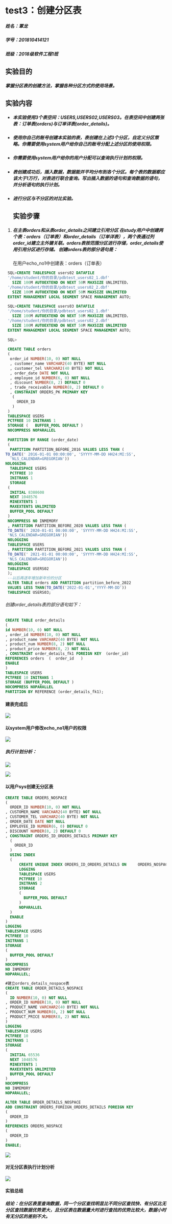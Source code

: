 # test3：创建分区表

##### 姓名：覃龙

##### 学号：201810414121

##### 班级：2018级软件工程1班

## 实验目的

#####  掌握分区表的创建方法，掌握各种分区方式的使用场景。 

## 实验内容

- ##### 本实验使用3个表空间：USERS,USERS02,USERS03。在表空间中创建两张表：订单表(orders)与订单详表(order_details)。

- ##### 使用你自己的账号创建本实验的表，表创建在上述3个分区，自定义分区策略。你需要使用system用户给你自己的账号分配上述分区的使用权限。

- ##### 你需要使用system用户给你的用户分配可以查询执行计划的权限。

- ##### 表创建成功后，插入数据，数据能并平均分布到各个分区。每个表的数据都应该大于1万行，对表进行联合查询。写出插入数据的语句和查询数据的语句，并分析语句的执行计划。

- ##### 进行分区与不分区的对比实验。

  ## 实验步骤

1. #####   在主表orders和从表order_details之间建立引用分区 在study用户中创建两个表：orders（订单表）和order_details（订单详表），两个表通过列order_id建立主外键关联。orders表按范围分区进行存储，order_details使用引用分区进行存储。 创建orders表的部分语句是： 

   在用户echo_no1中创建表：orders（订单表）
   
  ```sql
   SQL>CREATE TABLESPACE users02 DATAFILE
   '/home/student/你的目录/pdbtest_users02_1.dbf'
     SIZE 100M AUTOEXTEND ON NEXT 50M MAXSIZE UNLIMITED，
   '/home/student/你的目录/pdbtest_users02_2.dbf' 
     SIZE 100M AUTOEXTEND ON NEXT 50M MAXSIZE UNLIMITED
   EXTENT MANAGEMENT LOCAL SEGMENT SPACE MANAGEMENT AUTO;
   
   SQL>CREATE TABLESPACE users03 DATAFILE
   '/home/student/你的目录/pdbtest_users02_1.dbf'
     SIZE 100M AUTOEXTEND ON NEXT 50M MAXSIZE UNLIMITED，
   '/home/student/你的目录/pdbtest_users02_2.dbf' 
     SIZE 100M AUTOEXTEND ON NEXT 50M MAXSIZE UNLIMITED
   EXTENT MANAGEMENT LOCAL SEGMENT SPACE MANAGEMENT AUTO;
   
   SQL> 
   
   CREATE TABLE orders 
   (
    order_id NUMBER(10, 0) NOT NULL 
    , customer_name VARCHAR2(40 BYTE) NOT NULL 
    , customer_tel VARCHAR2(40 BYTE) NOT NULL 
    , order_date DATE NOT NULL 
    , employee_id NUMBER(6, 0) NOT NULL 
    , discount NUMBER(8, 2) DEFAULT 0 
    , trade_receivable NUMBER(8, 2) DEFAULT 0 
    , CONSTRAINT ORDERS_PK PRIMARY KEY 
     (
       ORDER_ID 
     )
   ) 
   TABLESPACE USERS 
   PCTFREE 10 INITRANS 1 
   STORAGE (   BUFFER_POOL DEFAULT ) 
   NOCOMPRESS NOPARALLEL 
   
   PARTITION BY RANGE (order_date) 
   (
    PARTITION PARTITION_BEFORE_2016 VALUES LESS THAN (
 TO_DATE(' 2016-01-01 00:00:00', 'SYYYY-MM-DD HH24:MI:SS', 
    'NLS_CALENDAR=GREGORIAN')) 
 NOLOGGING
    TABLESPACE USERS
    PCTFREE 10 
    INITRANS 1 
    STORAGE 
   ( 
    INITIAL 8388608 
    NEXT 1048576 
    MINEXTENTS 1 
    MAXEXTENTS UNLIMITED 
    BUFFER_POOL DEFAULT 
   ) 
   NOCOMPRESS NO INMEMORY  
   , PARTITION PARTITION_BEFORE_2020 VALUES LESS THAN (
   TO_DATE(' 2020-01-01 00:00:00', 'SYYYY-MM-DD HH24:MI:SS', 
   'NLS_CALENDAR=GREGORIAN')) 
   NOLOGGING 
   TABLESPACE USERS
   , PARTITION PARTITION_BEFORE_2021 VALUES LESS THAN (
   TO_DATE(' 2021-01-01 00:00:00', 'SYYYY-MM-DD HH24:MI:SS', 
   'NLS_CALENDAR=GREGORIAN')) 
   NOLOGGING 
   TABLESPACE USERS02
   );
   --以后再逐年增加新年份的分区
   ALTER TABLE orders ADD PARTITION partition_before_2022
   VALUES LESS THAN(TO_DATE('2022-01-01','YYYY-MM-DD'))
   TABLESPACE USERS03;
  ```

   

   ###### 创建order_details表的部分语句如下：

   ```sql
CREATE TABLE order_details
   (
id NUMBER(10, 0) NOT NULL
   , order_id NUMBER(10, 0) NOT NULL
, product_name VARCHAR2(40 BYTE) NOT NULL
   , product_num NUMBER(8, 2) NOT NULL
, product_price NUMBER(8, 2) NOT NULL
   , CONSTRAINT order_details_fk1 FOREIGN KEY  (order_id)
   REFERENCES orders  (  order_id   )
   ENABLE
   )
   TABLESPACE USERS
   PCTFREE 10 INITRANS 1
   STORAGE (BUFFER_POOL DEFAULT )
   NOCOMPRESS NOPARALLEL
   PARTITION BY REFERENCE (order_details_fk1);
   ```

   

   #### 建表完成后

![](3-1.png)

   #### 以system用户修改echo_no1用户的权限

 ![](3-2.png)

   ##### 执行计划分析：

![](3-3.png)

![](3-4.png)

   #### 以用户sys创建无分区表

   ```sql
   CREATE TABLE ORDERS_NOSPACE 
   (
     ORDER_ID NUMBER(10, 0) NOT NULL 
   , CUSTOMER_NAME VARCHAR2(40 BYTE) NOT NULL 
   , CUSTOMER_TEL VARCHAR2(40 BYTE) NOT NULL 
   , ORDER_DATE DATE NOT NULL 
   , EMPLOYEE_ID NUMBER(6, 0) DEFAULT 0 
   , DISCOUNT NUMBER(8, 2) DEFAULT 0 
   , CONSTRAINT ORDERS_ID_ORDERS_DETAILS PRIMARY KEY 
     (
       ORDER_ID 
     )
     USING INDEX 
     (
         CREATE UNIQUE INDEX ORDERS_ID_ORDERS_DETAILS ON     ORDERS_NOSPACE (ORDER_ID ASC) 
         LOGGING 
         TABLESPACE USERS 
         PCTFREE 10 
         INITRANS 2 
         STORAGE 
         ( 
           BUFFER_POOL DEFAULT 
         ) 
         NOPARALLEL 
     )
     ENABLE 
   ) 
   LOGGING 
   TABLESPACE USERS 
   PCTFREE 10 
   INITRANS 1 
   STORAGE 
   ( 
     BUFFER_POOL DEFAULT 
   ) 
   NOCOMPRESS 
   NO INMEMORY 
   NOPARALLEL;
   
   #建立orders_details_nospace表
   CREATE TABLE ORDER_DETAILS_NOSPACE 
   (
     ID NUMBER(10, 0) NOT NULL 
   , ORDER_ID NUMBER(10, 0) NOT NULL 
   , PRODUCT_NAME VARCHAR2(40 BYTE) NOT NULL 
   , PRODUCT_NUM NUMBER(8, 2) NOT NULL 
   , PRODUCT_PRICE NUMBER(8, 2) NOT NULL 
   ) 
   LOGGING 
   TABLESPACE USERS 
   PCTFREE 10 
   INITRANS 1 
   STORAGE 
   ( 
     INITIAL 65536 
     NEXT 1048576 
     MINEXTENTS 1 
     MAXEXTENTS UNLIMITED 
     BUFFER_POOL DEFAULT 
   ) 
   NOCOMPRESS 
   NO INMEMORY 
   NOPARALLEL;
   
   ALTER TABLE ORDER_DETAILS_NOSPACE
   ADD CONSTRAINT ORDERS_FOREIGN_ORDERS_DETAILS FOREIGN KEY
   (
     ORDER_ID 
   )
   REFERENCES ORDERS_NOSPACE
   (
     ORDER_ID 
   )
   ENABLE;
   ```

![](3-5.png)

   #### 对无分区表执行计划分析

![](3-6.png)

   #### 实验总结

   ##### 结论：在分区表里查询数据，同一个分区查找明显比不同分区查找快、有分区比无分区查找数据优势更大，且分区表在数据量大时进行查找的优势比较大，数据小时有无分区的差别不大。

